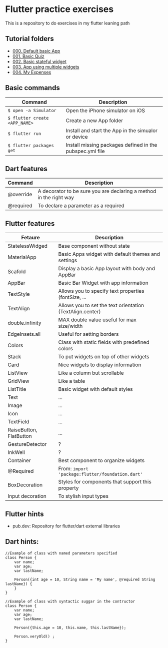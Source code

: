 # Flutter practice exercises
This is a repository to do exercises in my flutter leaning path

## Tutorial folders
- [000. Default basic App](000_basic_default_app/basic_default_app/README.md)
- [001. Basic Quiz](001_basic_quiz/basic_quiz/README.md)
- [002. Basic stateful widget](002_basic_stateful_widget/README.md)
- [003. App using multiple widgets](003_test1_multi-widget/README.md)
- [004. My Expenses](004_my-expenses/README.md)

## Basic commands
| Command                       | Description                                              |
| ----------------------------- | -------------------------------------------------------- |
| `$ open -a Simulator`         | Open the iPhone simulator on iOS                         |
| `$ flutter create <APP_NAME>` | Create a new App folder                                  |
| `$ flutter run`               | Install and start the App in the simualor or device      |
| `$ flutter packages get`      | Install missing packages defined in the pubspec.yml file |

## Dart features
| Command   | Description                                                        |
| --------- | ------------------------------------------------------------------ |
| @override | A decorator to be sure you are declaring a method in the right way |
| @required | To declare a parameter as a required                               |

## Flutter features
| Fetaure                 | Description                                               |
| ----------------------- | --------------------------------------------------------- |
| StatelessWidged         | Base component without state                              |
| MaterialApp             | Basic Apps widget with default themes and settings        |
| Scafold                 | Display a basic App layout with body and AppBar           |
| AppBar                  | Basic Bar Widget with app information                     |
| TextStyle               | Allows you to specify text properties (fontSize, ...      |
| TextAlign               | Allows you to set the text orientation (TextAlign.center) |
| double.infinity         | MAX double value useful for max size/width                |
| EdgeInsets.all          | Useful for setting borders                                |
| Colors                  | Class with static fields with predefined colors           |
| Stack                   | To put widgets on top of other widgets                    |
| Card                    | Nice widgets to display information                       |
| ListView                | Like a column but scrollable                              |
| GridView                | Like a  table                                             |
| ListTitle               | Basic widget with default styles                          |
| Text                    | ...                                                       |
| Image                   | ...                                                       |
| Icon                    | ...                                                       |
| TextField               | ...                                                       |
| RaiseButton, FlatButton | ...                                                       |
| GestureDetector         | ?                                                         |
| InkWell                 | ?                                                         |
| Container               | Best component to organize widgets                        |
| @Required               | From: `import 'package:flutter/foundation.dart'`          |
| BoxDecoration           | Styles for components that support this property          |
| Input decoration        | To stylish input types                                    |


## Flutter hints

- pub.dev: Repository for flutter/dart external libraries

## Dart hints:
```
//Example of class with named parameters specified
class Person {
    var name;
    var age;
    var lastName;

    Person({int age = 10, String name = 'My name', @required String lastName}) {
    }
}
```

```
//Example of class with syntactic suggar in the contructor
class Person {
    var name;
    var age;
    var lastName;

    Person({this.age = 10, this.name, this.lastName});

    Person.veryOld() ;
}
```